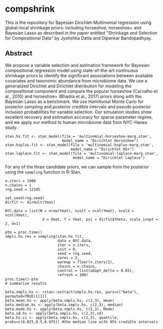 # compshrink

This is the repository for Bayesian Dirichlet-Multinomial regression using global-local shrinkage priors: including horseshoe, horseshoe+ and Bayesian Lasso as described in the paper entitled "Shrinkage and Selection for Compositional Data" by Jyotishka Datta and Dipankar Bandopadhyay. 

## Abstract

We propose a variable selection and estimation framework for Bayesian compositional regression model using state-of-the-art continuous shrinkage priors to identify the significant associations between available covariates and taxonomic abundance from microbiome data. We use a generalized Dirichlet and Dirichlet distribution for modeling the compositional component and compare the popular horseshoe (Carvalho et al., 2010) and horseshoe+ (Bhadra et al., 2017) priors along with the Bayesian Lasso as a benchmark. We use Hamiltonial Monte Carlo for posterior sampling and posterior credible intervals and pseudo posterior inclusion probabilities for variable selection. Our simulation studies show excellent recovery and estimation accuracy for sparse parameter regime, and we apply our method to human microbiome data from NYC-Hanes study.


```{r}
stan.hs.fit <- stan_model(file = 'multinomial-horseshoe-marg.stan', 
                          model_name = "Dirichlet Horseshoe")
stan.hsplus.fit <- stan_model(file = 'multinomial-hsplus-marg.stan', 
                              model_name = "Dirichlet HS+")
stan.laplace.fit <- stan_model(file = 'multinomial-laplace-marg.stan', 
                               model_name = "Dirichlet Laplace")
```

For any of the three candidate priors, we can sample from the posterior using the `sampling` function in R-Stan. 

```{r}
n.iters = 1000
n.chains = 1
rng.seed = 12345

set.seed(rng.seed)
dirfit <- dirmult(Ymat)

NYC.data = list(N = nrow(Ymat), ncolY = ncol(Ymat), ncolX = ncol(Xmat),
                 X = Xmat, Y = Ymat, psi = dirfit$theta, scale_icept = 2, d=1) 

ptm = proc.time()
smpls.hs.res = sampling(stan.hs.fit, 
                        data = NYC.data, 
                        iter = n.iters,
                        init = 0,
                        seed = rng.seed,
                        cores = 2,
                        warmup = floor(n.iters/2),
                        chains = n.chains,
                        control = list(adapt_delta = 0.85),
                        refresh = 100)
proc.time()-ptm
# summarize results

beta.smpls.hs <- rstan::extract(smpls.hs.res, pars=c("beta"), permuted=TRUE)[[1]]
beta.mean.hs <- apply(beta.smpls.hs, c(2,3), mean)
beta.median.hs <- apply(beta.smpls.hs, c(2,3), median)
beta.mode.hs <- apply(beta.smpls.hs, c(2,3), Mode)
beta.sd.hs <- apply(beta.smpls.hs, c(2,3),sd)
beta.hs.ci <- apply(beta.smpls.hs, c(2,3), quantile, probs=c(0.025,0.5,0.975)) #the median line with 95% credible intervals
```

